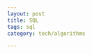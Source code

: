 ```yaml
---
layout: post
title: SQL  
tags: sql
category: tech/algorithms

---
```


<script src="https://gist.github.com/selimslab/5e1447b0b8511fe75a92f99147c9a90f.js"></script>